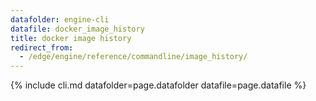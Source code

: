 ```yaml
---
datafolder: engine-cli
datafile: docker_image_history
title: docker image history
redirect_from:
  - /edge/engine/reference/commandline/image_history/
---
```


<!--
Sorry, but the contents of this page are automatically generated from
Docker's source code. If you want to suggest a change to the text that appears
here, you'll need to find the string by searching this repo:

https://github.com/docker/cli
-->

{% include cli.md datafolder=page.datafolder datafile=page.datafile %}
